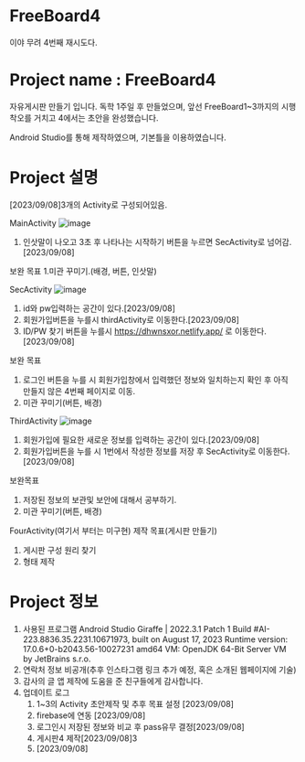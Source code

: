 # FreeBoard4
이야 무려 4번째 재시도다.

# Project name : FreeBoard4
자유게시판 만들기 입니다. 독학 1주일 후 만들었으며, 
앞선 FreeBoard1~3까지의 시행착오를 거치고 4에서는 초안을 완성했습니다.

Android Studio를 통해 제작하였으며, 기본틀을 이용하였습니다.

# Project 설명
[2023/09/08]3개의 Activity로 구성되어있음.

MainActivity 
![image](https://github.com/Oh-JunTaek/FreeBoard4/assets/143782929/a4a90d18-f934-47ba-ad1c-a67c156d892e)
1. 인삿말이 나오고 3초 후 나타나는 시작하기 버튼을 누르면 SecActivity로 넘어감.[2023/09/08]

보완 목표 
1.미관 꾸미기.(배경, 버튼, 인삿말)

SecActivity
![image](https://github.com/Oh-JunTaek/FreeBoard4/assets/143782929/70c76909-db00-4115-ae0b-52157c2ed38c)
1. id와 pw입력하는 공간이 있다.[2023/09/08]
2. 회원가입버튼을 누를시 thirdActivity로 이동한다.[2023/09/08]
3. ID/PW 찾기 버튼을 누를시 https://dhwnsxor.netlify.app/ 로 이동한다.[2023/09/08]

보완 목표
1. 로그인 버튼을 누를 시 회원가입창에서 입력했던 정보와 일치하는지 확인 후 아직 만들지 않은 4번째 페이지로 이동.
2. 미관 꾸미기(버튼, 배경)

ThirdActivity
![image](https://github.com/Oh-JunTaek/FreeBoard4/assets/143782929/ede84dad-740c-4da6-8a5a-bc86aae15e71)
1. 회원가입에 필요한 새로운 정보를 입력하는 공간이 있다.[2023/09/08]
2. 회원가입버튼을 누를 시 1번에서 작성한 정보를 저장 후 SecActivity로 이동한다.[2023/09/08]

보완목표
1. 저장된 정보의 보관및 보안에 대해서 공부하기.
2. 미관 꾸미기(버튼, 배경)

FourActivity(여기서 부터는 미구현)
제작 목표(게시판 만들기)
1. 게시판 구성 원리 찾기
2. 형태 제작

# Project 정보
1. 사용된 프로그램
Android Studio Giraffe | 2022.3.1 Patch 1
Build #AI-223.8836.35.2231.10671973, built on August 17, 2023
Runtime version: 17.0.6+0-b2043.56-10027231 amd64
VM: OpenJDK 64-Bit Server VM by JetBrains s.r.o.
2. 연락처 정보
   비공개(추후 인스타그램 링크 추가 예정, 혹은 소개된 웹페이지에 기술)
3. 감사의 글
   앱 제작에 도움을 준 친구들에게 감사합니다.
4. 업데이트 로그
   1. 1~3의 Activity 초안제작 및 추후 목표 설정 [2023/09/08]
   2. firebase에 연동 [2023/09/08]
   3. 로그인시 저장된 정보와 비교 후 pass유무 결정[2023/09/08]
   4. 게시판4 제작[2023/09/08]3
   5. [2023/09/08]
